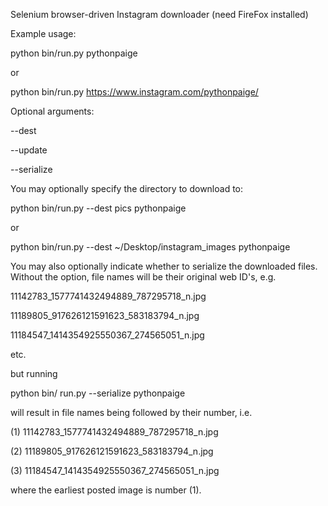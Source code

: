 Selenium browser-driven Instagram downloader (need FireFox installed)


Example usage:

python bin/run.py pythonpaige

or

python bin/run.py https://www.instagram.com/pythonpaige/

Optional arguments:

--dest

--update

--serialize

You may optionally specify the directory to download to:

python bin/run.py --dest pics pythonpaige

or

python bin/run.py --dest ~/Desktop/instagram_images pythonpaige

You may also optionally indicate whether to serialize the downloaded files. Without the option, file names will be their original web ID's, e.g.

11142783_1577741432494889_787295718_n.jpg

11189805_917626121591623_583183794_n.jpg

11184547_1414354925550367_274565051_n.jpg

etc.

but running

python bin/ run.py --serialize pythonpaige

will result in file names being followed by their number, i.e.

(1) 11142783_1577741432494889_787295718_n.jpg

(2) 11189805_917626121591623_583183794_n.jpg

(3) 11184547_1414354925550367_274565051_n.jpg

where the earliest posted image is number (1).